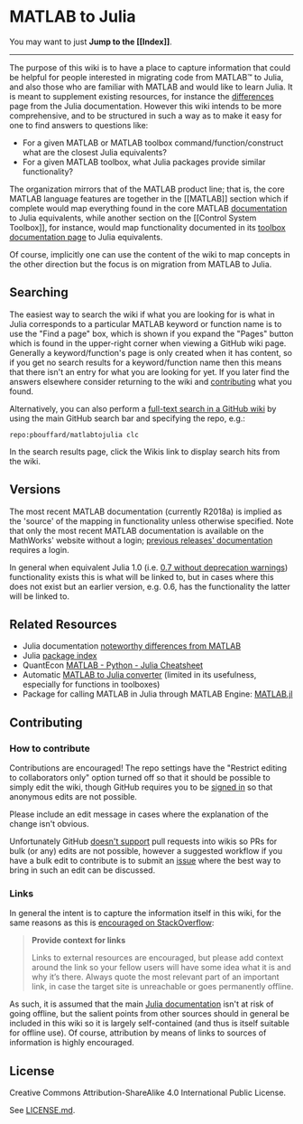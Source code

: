 # MATLAB to Julia

You may want to just **Jump to the [[Index]]**.

***

The purpose of this wiki is to have a place to capture information that could be helpful for people interested in migrating code from MATLAB™ to Julia, and also those who are familiar with MATLAB and would like to learn Julia. It is meant to supplement existing resources, for instance the [differences](https://docs.julialang.org/en/latest/manual/noteworthy-differences/#Noteworthy-differences-from-MATLAB-1) page from the Julia documentation. However this wiki intends to be more comprehensive, and to be structured in such a way as to make it easy for one to find answers to questions like:

* For a given MATLAB or MATLAB toolbox command/function/construct what are the closest Julia equivalents?
* For a given MATLAB toolbox, what Julia packages provide similar functionality?

The organization mirrors that of the MATLAB product line; that is, the core MATLAB language features are together in the [[MATLAB]] section which if complete would map everything found in the core MATLAB [documentation](https://www.mathworks.com/help/matlab/index.html) to Julia equivalents, while another section on the [[Control System Toolbox]], for instance, would map functionality documented in its [toolbox documentation page](https://www.mathworks.com/help/control/index.html) to Julia equivalents.

Of course, implicitly one can use the content of the wiki to map concepts in the other direction but the focus is on migration from MATLAB to Julia.

## Searching
The easiest way to search the wiki if what you are looking for is what in Julia corresponds to a particular MATLAB keyword or function name is to use the "Find a page" box, which is shown if you expand the "Pages" button which is found in the upper-right corner when viewing a GitHub wiki page. Generally a keyword/function's page is only created when it has content, so if you get no search results for a keyword/function name then this means that there isn't an entry for what you are looking for yet. If you later find the answers elsewhere consider returning to the wiki and [contributing](#contributing) what you found.

Alternatively, you can also perform a [full-text search in a GitHub wiki](https://blog.github.com/2016-08-08-search-wiki-pages/) by using the main GitHub search bar and specifying the repo, e.g.:

`repo:pbouffard/matlabtojulia clc`

In the search results page, click the Wikis link to display search hits from the wiki.

## Versions
The most recent MATLAB documentation (currently R2018a) is implied as the 'source' of the mapping in functionality unless otherwise specified. Note that only the most recent MATLAB documentation is available on the MathWorks' website without a login; [previous releases' documentation](https://www.mathworks.com/help/doc-archives.html) requires a login.

In general when equivalent Julia 1.0 (i.e. [0.7 without deprecation warnings](https://discourse.julialang.org/t/what-is-julia-0-7-how-does-it-relate-to-1-0/9994)) functionality exists this is what will be linked to, but in cases where this does not exist but an earlier version, e.g. 0.6, has the functionality the latter will be linked to.

## Related Resources

* Julia documentation [noteworthy differences from MATLAB](https://docs.julialang.org/en/latest/manual/noteworthy-differences/#Noteworthy-differences-from-MATLAB-1)
* Julia [package index](https://pkg.julialang.org/)
* QuantEcon [MATLAB - Python - Julia Cheatsheet](https://cheatsheets.quantecon.org/)
* Automatic [MATLAB to Julia converter](http://sciencecow.mit.edu/matlab-to-julia/) (limited in its usefulness, especially for functions in toolboxes)
* Package for calling MATLAB in Julia through MATLAB Engine: [MATLAB.jl](https://github.com/JuliaInterop/MATLAB.jl)

## Contributing

### How to contribute
Contributions are encouraged! The repo settings have the "Restrict editing to collaborators only" option turned off so that it should be possible to simply edit the wiki, though GitHub requires you to be [signed in](https://github.com/login?return_to=%2Fpbouffard%2Fmatlabtojulia%2Fwiki) so that anonymous edits are not possible. 

Please include an edit message in cases where the explanation of the change isn't obvious.

Unfortunately GitHub [doesn't support](https://github.com/gollum/gollum/issues/265) pull requests into wikis so PRs for bulk (or any) edits are not possible, however a suggested workflow if you have a bulk edit to contribute is to submit an [issue](https://github.com/pbouffard/matlabtojulia/issues) where the best way to bring in such an edit can be discussed.

### Links
In general the intent is to capture the information itself in this wiki, for the same reasons as this is [encouraged on StackOverflow](https://stackoverflow.com/help/how-to-answer):

> **Provide context for links**
>
> Links to external resources are encouraged, but please add context around the link so your fellow users will have some idea what it is and why it’s there. Always quote the most relevant part of an important link, in case the target site is unreachable or goes permanently offline.

As such, it is assumed that the main [Julia documentation](https://docs.julialang.org) isn't at risk of going offline, but the salient points from other sources should in general be included in this wiki so it is largely self-contained (and thus is itself suitable for offline use). Of course, attribution by means of links to sources of information is highly encouraged.


## License
Creative Commons Attribution-ShareAlike 4.0 International Public License.

See [LICENSE.md](https://github.com/pbouffard/matlabtojulia/blob/master/LICENSE.md).